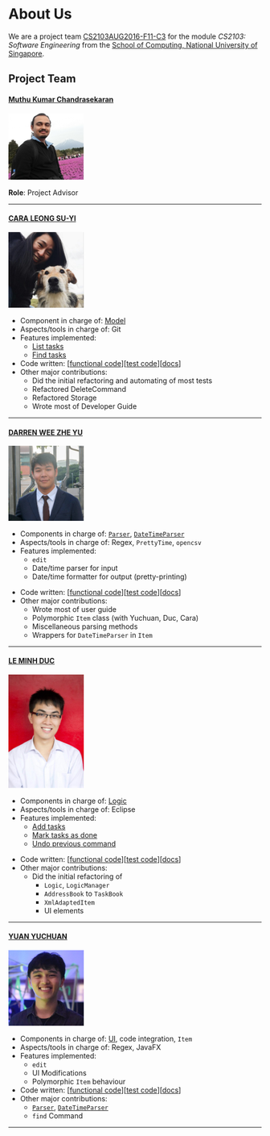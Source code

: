 ﻿# About Us

We are a project team [CS2103AUG2016-F11-C3](https://github.com/CS2103AUG2016-F11-C3) for the module *CS2103: Software Engineering* from the [School of Computing, National University of Singapore](http://www.comp.nus.edu.sg).

<!-- Template

* Components in charge of: [Storage](https://github.com/se-edu/addressbook-level4/blob/master/docs/DeveloperGuide.md#storage-component)
* Aspects/tools in charge of: Testing, Git
* Features implemented:
   * [List persons](https://github.com/se-edu/addressbook-level4/blob/master/docs/UserGuide.md#listing-all-persons--list)
   * [Delete person](https://github.com/se-edu/addressbook-level4/blob/master/docs/UserGuide.md#deleting-a-person--delete)
* Code written: [[functional code](A123456.md)][[test code](A123456.md)][[docs](A123456.md)]
* Other major contributions:
  * Did the initial refactoring from AddressBook to ToDoList [[#133](https://github.com/se-edu/addressbook-level4/pull/152) ]
  * Set up Travis and Coveralls 

-->

## Project Team

#### [Muthu Kumar Chandrasekaran](http://wing.comp.nus.edu.sg/~cmkumar)
<img src="images/Muthu.jpg" width="150"><br>

**Role**: Project Advisor

-----

#### [CARA LEONG SU-YI](https://github.com/craaaa)
<img src="images/Cara.jpg" width="150"><br>

- Component in charge of: [Model](https://github.com/CS2103AUG2016-F11-C3/main/blob/master/src/main/java/seedu/address/model/ModelManager.java)
- Aspects/tools in charge of: Git
- Features implemented:
	- [List tasks](#11)
	- [Find tasks](#9)
- Code written: [[functional code](../collated/main/A0131560U.md)][[test code](../collated/test/A0131560U.md)][[docs](../collated/docs/A0131560U.md)]
- Other major contributions:
	- Did the initial refactoring and automating of most tests
	- Refactored DeleteCommand
	- Refactored Storage
	- Wrote most of Developer Guide

-----

#### [DARREN WEE ZHE YU](https://github.com/darrenwee)
<img src="images/Darren.jpg" width="150"><br>
* Components in charge of: [`Parser`](https://github.com/CS2103AUG2016-F11-C3/main/blob/master/src/main/java/seedu/address/logic/parser/Parser.java), [`DateTimeParser`](https://github.com/CS2103AUG2016-F11-C3/main/blob/master/src/main/java/seedu/address/logic/parser/DateTimeParser.java)
* Aspects/tools in charge of: Regex, `PrettyTime`, `opencsv`
* Features implemented:
   * `edit`
   * Date/time parser for input
   * Date/time formatter for output (pretty-printing)
- Code written: [[functional code](../collated/main/A0147609X.md)][[test code](../collated/test/A0147609X.md)][[docs](../collated/docs/A0147609X.md)]
- Other major contributions:
   - Wrote most of user guide
   - Polymorphic `Item` class (with Yuchuan, Duc, Cara)
   - Miscellaneous parsing methods
   - Wrappers for `DateTimeParser` in `Item`

-----

#### [LE MINH DUC](https://github.com/acuodancer)
<img src="images/MinhDuc.jpg" width="150"><br>

* Components in charge of: [Logic]()
* Aspects/tools in charge of: Eclipse
* Features implemented:
   * [Add tasks]()
   * [Mark tasks as done]()
   * [Undo previous command]()
- Code written: [[functional code](../collated/main/A0144750J.md)][[test code](../collated/test/A0144750J.md)][[docs](../collated/docs/A0144750J.md)]
- Other major contributions:
  - Did the initial refactoring of 
      - `Logic`, `LogicManager`
      - `AddressBook` to `TaskBook`
      - `XmlAdaptedItem`
      - UI elements

-----

#### [YUAN YUCHUAN](https://github.com/yyc)
<img src="images/Yuchuan.png" width="150"><br>

- Components in charge of: [UI](), code integration, `Item`
- Aspects/tools in charge of: Regex, JavaFX
- Features implemented:
   - `edit`
   - UI Modifications
   - Polymorphic `Item` behaviour
- Code written: [[functional code](../collated/main/A0092390E.md)][[test code](../collated/test/A0092390E.md)][[docs](../collated/docs/A0092390E.md)]
- Other major contributions:
  - [`Parser`](https://github.com/CS2103AUG2016-F11-C3/main/blob/master/src/main/java/seedu/address/logic/parser/Parser.java), [`DateTimeParser`](https://github.com/CS2103AUG2016-F11-C3/main/blob/master/src/main/java/seedu/address/logic/parser/DateTimeParser.java)
  - `find` Command

-----
